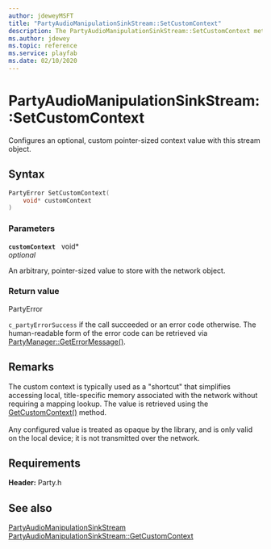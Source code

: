 ```yaml
---
author: jdeweyMSFT
title: "PartyAudioManipulationSinkStream::SetCustomContext"
description: The PartyAudioManipulationSinkStream::SetCustomContext method configures an optional, custom pointer-sized context value with this stream object.
ms.author: jdewey
ms.topic: reference
ms.service: playfab
ms.date: 02/10/2020
---
```


# PartyAudioManipulationSinkStream::SetCustomContext  

Configures an optional, custom pointer-sized context value with this stream object.  

## Syntax  
  
```cpp
PartyError SetCustomContext(  
    void* customContext  
)  
```  
  
### Parameters  
  
**`customContext`** &nbsp; void*  
*optional*  
  
An arbitrary, pointer-sized value to store with the network object.  
  
  
### Return value  
PartyError
  
```c_partyErrorSuccess``` if the call succeeded or an error code otherwise. The human-readable form of the error code can be retrieved via [PartyManager::GetErrorMessage()](../../PartyManager/methods/partymanager_geterrormessage.md).
  
## Remarks  
  
The custom context is typically used as a "shortcut" that simplifies accessing local, title-specific memory associated with the network without requiring a mapping lookup. The value is retrieved using the [GetCustomContext()](partyaudiomanipulationsinkstream_getcustomcontext.md) method. <br /><br /> Any configured value is treated as opaque by the library, and is only valid on the local device; it is not transmitted over the network.
  
## Requirements  
  
**Header:** Party.h
  
## See also  
[PartyAudioManipulationSinkStream](../partyaudiomanipulationsinkstream.md)  
[PartyAudioManipulationSinkStream::GetCustomContext](partyaudiomanipulationsinkstream_getcustomcontext.md)
  
  
